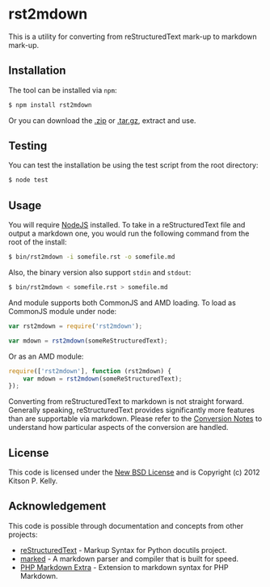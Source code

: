 # rst2mdown #

This is a utility for converting from reStructuredText mark-up to markdown mark-up.

## Installation ##

The tool can be installed via `npm`:

```bash
$ npm install rst2mdown
```

Or you can download the [.zip][zip] or [.tar.gz][tar], extract and use.

## Testing ##

You can test the installation be using the test script from the root directory:

```bash
$ node test
```

## Usage ##

You will require [NodeJS][node] installed.  To take in a reStructuredText file and output a markdown one, you would
run the following command from the root of the install:

```bash
$ bin/rst2mdown -i somefile.rst -o somefile.md
```

Also, the binary version also support `stdin` and `stdout`:

```bash
$ bin/rst2mdown < somefile.rst > somefile.md
```

And module supports both CommonJS and AMD loading.  To load as CommonJS module under node:

```js
var rst2mdown = require('rst2mdown');

var mdown = rst2mdown(someReStructuredText);
```

Or as an AMD module:

```js
require(['rst2mdown'], function (rst2mdown) {
	var mdown = rst2mdown(someReStructuredText);
});
```

Converting from reStructuredText to markdown is not straight forward.  Generally speaking, reStructuredText provides
significantly more features than are supportable via markdown.  Please refer to the [Conversion Notes][conv-notes] to
understand how particular aspects of the conversion are handled. 

## License ##

This code is licensed under the [New BSD License][license] and is Copyright (c) 2012 Kitson P. Kelly.

## Acknowledgement ##

This code is possible through documentation and concepts from other projects:

* [reStructuredText][rst] - Markup Syntax for Python docutils project.
* [marked][marked] - A markdown parser and compiler that is built for speed.
* [PHP Markdown Extra][phpmde] - Extension to markdown syntax for PHP Markdown.

[zip]: /kitsonk/rst2mdown/zipball/master
[tar]: /kitsonk/rst2mdown/tarball/master
[rst]: http://docutils.sourceforge.net/rst.html
[marked]: /chjj/marked/
[phpmde]: http://michelf.ca/projects/php-markdown/extra/
[node]: http://nodejs.org/
[license]: /kitsonk/rst2mdown/blob/master/LICENSE
[conv-notes]: /kitsonk/rst2mdown/wiki/Conversion-Notes
